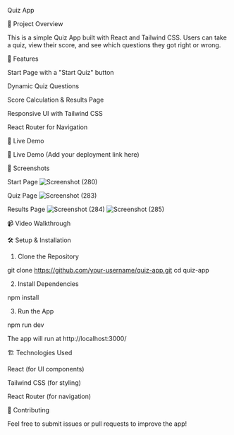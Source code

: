 Quiz App

📌 Project Overview

This is a simple Quiz App built with React and Tailwind CSS. Users can take a quiz, view their score, and see which questions they got right or wrong.

🎯 Features

Start Page with a "Start Quiz" button

Dynamic Quiz Questions

Score Calculation & Results Page

Responsive UI with Tailwind CSS

React Router for Navigation

🚀 Live Demo

🔗 Live Demo (Add your deployment link here)

📸 Screenshots

Start Page
![Screenshot (280)](https://github.com/user-attachments/assets/e9bb77d0-5521-42ee-b5c6-e06b81d384f3)



Quiz Page
![Screenshot (283)](https://github.com/user-attachments/assets/8320ecc7-df6b-49b0-8dae-63237294fbda)



Results Page
![Screenshot (284)](https://github.com/user-attachments/assets/eb739ce3-b706-48be-9daf-9b5f6126b186)
![Screenshot (285)](https://github.com/user-attachments/assets/072192f8-2ca2-4985-ba7b-84a224688907)




📹 Video Walkthrough


🛠️ Setup & Installation

1. Clone the Repository

git clone https://github.com/your-username/quiz-app.git
cd quiz-app

2. Install Dependencies

npm install

3. Run the App

npm run dev

The app will run at http://localhost:3000/

🏗️ Technologies Used

React (for UI components)

Tailwind CSS (for styling)

React Router (for navigation)

🤝 Contributing

Feel free to submit issues or pull requests to improve the app!

